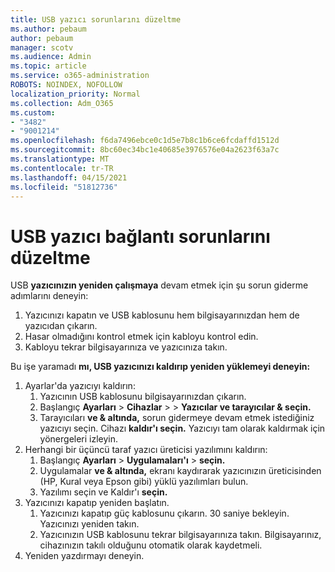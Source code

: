 ```yaml
---
title: USB yazıcı sorunlarını düzeltme
ms.author: pebaum
author: pebaum
manager: scotv
ms.audience: Admin
ms.topic: article
ms.service: o365-administration
ROBOTS: NOINDEX, NOFOLLOW
localization_priority: Normal
ms.collection: Adm_O365
ms.custom:
- "3482"
- "9001214"
ms.openlocfilehash: f6da7496ebce0c1d5e7b8c1b6ce6fcdaffd1512d
ms.sourcegitcommit: 8bc60ec34bc1e40685e3976576e04a2623f63a7c
ms.translationtype: MT
ms.contentlocale: tr-TR
ms.lasthandoff: 04/15/2021
ms.locfileid: "51812736"
---
```

# <a name="fix-usb-printer-connection-issues"></a>USB yazıcı bağlantı sorunlarını düzeltme

USB **yazıcınızın yeniden çalışmaya** devam etmek için şu sorun giderme adımlarını deneyin:

1. Yazıcınızı kapatın ve USB kablosunu hem bilgisayarınızdan hem de yazıcıdan çıkarın.
2. Hasar olmadığını kontrol etmek için kabloyu kontrol edin.
3. Kabloyu tekrar bilgisayarınıza ve yazıcınıza takın.

Bu işe yaramadı **mı, USB yazıcınızı kaldırıp yeniden yüklemeyi deneyin:**

1. Ayarlar'da yazıcıyı kaldırın:
    1. Yazıcının USB kablosunu bilgisayarınızdan çıkarın.
    2. Başlangıç **Ayarları**  >  **Cihazlar**  >    >  **Yazıcılar ve tarayıcılar & seçin.**
    3. Tarayıcıları **ve & altında,** sorun gidermeye devam etmek istediğiniz yazıcıyı seçin. Cihazı **kaldır'ı seçin.** Yazıcıyı tam olarak kaldırmak için yönergeleri izleyin.
2. Herhangi bir üçüncü taraf yazıcı üreticisi yazılımını kaldırın:
    1. Başlangıç **Ayarları**  >  **Uygulamaları'ı**  >  **seçin.**
    2. Uygulamalar **ve & altında,** ekranı kaydırarak yazıcınızın üreticisinden (HP, Kural veya Epson gibi) yüklü yazılımları bulun.
    3. Yazılımı seçin ve Kaldır'ı **seçin.**
3. Yazıcınızı kapatıp yeniden başlatın.<br>
    1. Yazıcınızı kapatıp güç kablosunu çıkarın. 30 saniye bekleyin. Yazıcınızı yeniden takın.
    2. Yazıcınızın USB kablosunu tekrar bilgisayarınıza takın. Bilgisayarınız, cihazınızın takılı olduğunu otomatik olarak kaydetmeli.
4. Yeniden yazdırmayı deneyin.